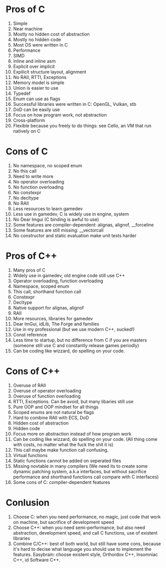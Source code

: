 # Pros of C
1. Simple
2. Near machine
3. Mostly no hidden cost of abstraction
4. Mostly no hidden code
5. Most OS were written in C
6. Performance
7. SIMD
8. Inline and inline asm
9. Explicit over implicit
10. Expilicit structure layout, alignment
11. No RAII, RTTI, Exceptions
12. Memory model is simple
13. Union is easier to use
14. Typedef
15. Enum can use as flags
16. Successful libraries were written in C: OpenGL, Vulkan, stb
17. DoD can be easily use
18. Focus on how program work, not abstraction
19. Cross-platform
20. Flexible because you freely to do things: see Cello, an VM that run natively on C

# Cons of C
1. No namespace, no scoped enum
2. No this call
3. Need to write more
4. No operator overloading
5. No function overloading
6. No constexpr
7. No decltype
8. No RAII
9. Less resources to learn gamedev
10. Less use in gamedev, C is widely use in engine, system
11. No Dear Imgui (C binding is awful to use)
12. Some features are compiler-dependent: alignas, alignof, __forceline
13. Some features are still missing: __vectorcall
14. No constructor and static evaluation make unit tests harder

# Pros of C++
1. Many pros of C
2. Widely use in gamedev, old engine code still use C++
3. Operator overloading, function overloading
4. Namespace, scoped enum
5. This call, shorthand function call
6. Constexpr
7. Decltype
8. Native support for alignas, alignof
9. RAII
10. More resources, libraries for gamedev
11. Dear ImGui, idLib, The Forge and families
12. Use in my professional (but we use modern C++, sucked!)
13. Const reference
14. Less time to startup, but no difference from C if you are masters (someone still use C and constantly release games periodly)
15. Can be coding like wizzard, do spelling on your code.

# Cons of C++
1. Overuse of RAII
2. Overuse of operator overloading
3. Overuse of function overloading
4. RTTI, Exceptions. Can be avoid, but many libaries still use
5. Pure OOP and OOP mindset for all things
6. Scoped enums are not natural be flags
7. Hard to combine RAII with ECS, DoD
8. Hidden cost of abstraction
9. Hidden code
10. Focus more on abstraction instead of how program work
11. Can be coding like wizzard, do spelling on your code. (All thing come with costs, no matter what the fuck the shit it is)
12. This call maybe make function call confusing.
13. Virtual functions
14. Static functions cannot be added on seperated files
15. Missing novtable in many compilers (We need its to create some dynamic patching system, a.k.a interfaces, but without sacrifice performance and shorthand functions call compare with C interfaces)
16. Some cons of C: compiler-dependent features

# Conlusion
1. Choose C: when you need performance, no magic, just code that work on machine, but sacrifice of development speed
2. Choose C++: when you need semi-performance, but also need abstraction, development speed, and call C functions, use of existent libraries
3. Combine C/C++: best of both world, but still have some cons, because it's hard to decise what language you should use to implement the features. Easybrain: choose existent style, Orthordox C++, Insomniac C++, id Software C++.